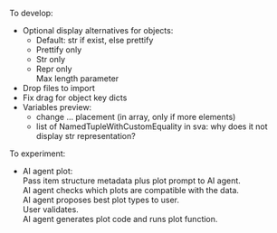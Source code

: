 To develop:  
- Optional display alternatives for objects:
  - Default: str if exist, else prettify
  - Prettify only
  - Str only
  - Repr only  
  Max length parameter
- Drop files to import
- Fix drag for object key dicts
- Variables preview: 
  - change ... placement (in array, only if more elements)
  - list of NamedTupleWithCustomEquality in sva: why does it not display str representation?

To experiment:
- AI agent plot:  
Pass item structure metadata plus plot prompt to AI agent.  
AI agent checks which plots are compatible with the data.  
AI agent proposes best plot types to user.  
User validates.  
AI agent generates plot code and runs plot function.